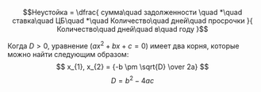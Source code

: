 $$Неустойка = \dfrac{ сумма\quad задолженности \quad *\quad ставка\quad ЦБ\quad *\quad Количество\quad дней\quad просрочки }{ Количество\quad дней\quad в\quad году }$$

Когда $D > 0$, уравнение $(ax^2 + bx + c = 0)$ имеет два корня, которые можно найти следующим образом:
$$ x_{1}, x_{2} = {-b \pm \sqrt{D} \over 2a} $$
$$ D = b^2 - 4ac$$


